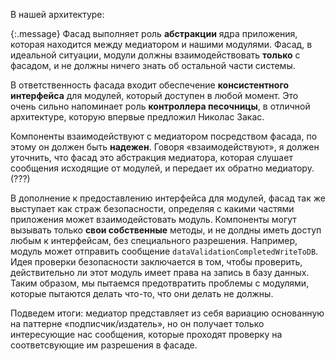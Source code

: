 <!-- ### Использование фасада: абстракция ядра -->

В нашей архитектуре:

{:.message}
Фасад выполняет роль **абстракции** ядра приложения, которая находится между
медиатором и нашими модулями. Фасад, в идеальной ситуации, модули должны
взаимодействовать **только** с фасадом, и не должны ничего знать об остальной
части системы.

В ответственность фасада входит обеспечение **консистентного интерфейса** для
модулей, который доступен в любой момент. Это очень сильно напоминает роль
**контроллера песочницы**, в отличной архитектуре, которую впервые предложил
Николас Закас.

Компоненты взаимодействуют с медиатором посредством фасада, по этому он должен
быть **надежен**. Говоря «взаимодействуют», я должен уточнить, что фасад это
абстракция медиатора, которая слушает сообщения исходящие от модулей, и
передает их обратно медиатору. (???)

В дополнение к предоставлению интерфейса для модулей, фасад так же выступает
как страж безопасности, определяя с какими частями приложения может
взаимодейстовать модуль. Компоненты могут вызывать только **свои собственные**
методы, и не долдны иметь доступ любым к интерфейсам, без специального разрешения.
Например, модуль может отправить сообщение `dataValidationCompletedWriteToDB`.
Идея проверки безопасности заключается в том, чтобы проверить, действительно ли
этот модуль имеет права на запись в базу данных. Таким образом, мы пытаемся
предотвратить проблемы с модулями, которые пытаются делать что-то, что они
делать не должны. 

Подведем итоги: медиатор представляет из себя вариацию основанную на паттерне 
«подписчик/издатель», но он получает только интересующие нас сообщения, которые
проходят проверку на соответсвующие им разрешения в фасаде.